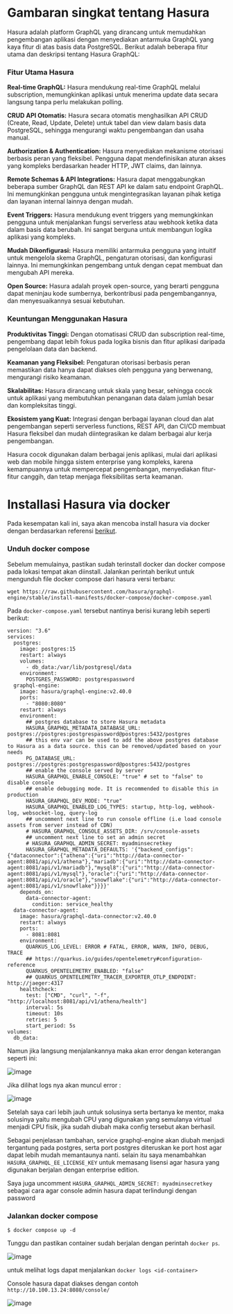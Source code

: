 # Gambaran singkat tentang Hasura

Hasura adalah platform GraphQL yang dirancang untuk memudahkan pengembangan aplikasi dengan menyediakan antarmuka GraphQL yang kaya fitur di atas basis data PostgreSQL. Berikut adalah beberapa fitur utama dan deskripsi tentang Hasura GraphQL:

### Fitur Utama Hasura
**Real-time GraphQL:**
Hasura mendukung real-time GraphQL melalui subscription, memungkinkan aplikasi untuk menerima update data secara langsung tanpa perlu melakukan polling.

**CRUD API Otomatis:**
Hasura secara otomatis menghasilkan API CRUD (Create, Read, Update, Delete) untuk tabel dan view dalam basis data PostgreSQL, sehingga mengurangi waktu pengembangan dan usaha manual.

**Authorization & Authentication:**
Hasura menyediakan mekanisme otorisasi berbasis peran yang fleksibel. Pengguna dapat mendefinisikan aturan akses yang kompleks berdasarkan header HTTP, JWT claims, dan lainnya.

**Remote Schemas & API Integrations:**
Hasura dapat menggabungkan beberapa sumber GraphQL dan REST API ke dalam satu endpoint GraphQL. Ini memungkinkan pengguna untuk mengintegrasikan layanan pihak ketiga dan layanan internal lainnya dengan mudah.

**Event Triggers:**
Hasura mendukung event triggers yang memungkinkan pengguna untuk menjalankan fungsi serverless atau webhook ketika data dalam basis data berubah. Ini sangat berguna untuk membangun logika aplikasi yang kompleks.

**Mudah Dikonfigurasi:**
Hasura memiliki antarmuka pengguna yang intuitif untuk mengelola skema GraphQL, pengaturan otorisasi, dan konfigurasi lainnya. Ini memungkinkan pengembang untuk dengan cepat membuat dan mengubah API mereka.

**Open Source:**
Hasura adalah proyek open-source, yang berarti pengguna dapat meninjau kode sumbernya, berkontribusi pada pengembangannya, dan menyesuaikannya sesuai kebutuhan.

### Keuntungan Menggunakan Hasura
**Produktivitas Tinggi:** Dengan otomatisasi CRUD dan subscription real-time, pengembang dapat lebih fokus pada logika bisnis dan fitur aplikasi daripada pengelolaan data dan backend.

**Keamanan yang Fleksibel:** Pengaturan otorisasi berbasis peran memastikan data hanya dapat diakses oleh pengguna yang berwenang, mengurangi risiko keamanan.

**Skalabilitas:** Hasura dirancang untuk skala yang besar, sehingga cocok untuk aplikasi yang membutuhkan penanganan data dalam jumlah besar dan kompleksitas tinggi.

**Ekosistem yang Kuat:** Integrasi dengan berbagai layanan cloud dan alat pengembangan seperti serverless functions, REST API, dan CI/CD membuat Hasura fleksibel dan mudah diintegrasikan ke dalam berbagai alur kerja pengembangan.

Hasura cocok digunakan dalam berbagai jenis aplikasi, mulai dari aplikasi web dan mobile hingga sistem enterprise yang kompleks, karena kemampuannya untuk mempercepat pengembangan, menyediakan fitur-fitur canggih, dan tetap menjaga fleksibilitas serta keamanan.

# Installasi Hasura via docker

Pada kesempatan kali ini, saya akan mencoba install hasura via docker dengan berdasarkan referensi [berikut](https://hasura.io/docs/latest/deployment/deployment-guides/docker/).

### Unduh docker compose

Sebelum memulainya, pastikan sudah terinstall docker dan docker compose pada lokasi tempat akan diinstall. Jalankan perintah berikut untuk mengunduh file docker compose dari hasura versi terbaru:

```
wget https://raw.githubusercontent.com/hasura/graphql-engine/stable/install-manifests/docker-compose/docker-compose.yaml
```

Pada `docker-compose.yaml` tersebut nantinya berisi kurang lebih seperti berikut:

```
version: "3.6"
services:
  postgres:
    image: postgres:15
    restart: always
    volumes:
      - db_data:/var/lib/postgresql/data
    environment:
      POSTGRES_PASSWORD: postgrespassword
  graphql-engine:
    image: hasura/graphql-engine:v2.40.0
    ports:
      - "8080:8080"
    restart: always
    environment:
      ## postgres database to store Hasura metadata
      HASURA_GRAPHQL_METADATA_DATABASE_URL: postgres://postgres:postgrespassword@postgres:5432/postgres
      ## this env var can be used to add the above postgres database to Hasura as a data source. this can be removed/updated based on your needs
      PG_DATABASE_URL: postgres://postgres:postgrespassword@postgres:5432/postgres
      ## enable the console served by server
      HASURA_GRAPHQL_ENABLE_CONSOLE: "true" # set to "false" to disable console
      ## enable debugging mode. It is recommended to disable this in production
      HASURA_GRAPHQL_DEV_MODE: "true"
      HASURA_GRAPHQL_ENABLED_LOG_TYPES: startup, http-log, webhook-log, websocket-log, query-log
      ## uncomment next line to run console offline (i.e load console assets from server instead of CDN)
      # HASURA_GRAPHQL_CONSOLE_ASSETS_DIR: /srv/console-assets
      ## uncomment next line to set an admin secret
      # HASURA_GRAPHQL_ADMIN_SECRET: myadminsecretkey
      HASURA_GRAPHQL_METADATA_DEFAULTS: '{"backend_configs":{"dataconnector":{"athena":{"uri":"http://data-connector-agent:8081/api/v1/athena"},"mariadb":{"uri":"http://data-connector-agent:8081/api/v1/mariadb"},"mysql8":{"uri":"http://data-connector-agent:8081/api/v1/mysql"},"oracle":{"uri":"http://data-connector-agent:8081/api/v1/oracle"},"snowflake":{"uri":"http://data-connector-agent:8081/api/v1/snowflake"}}}}'
    depends_on:
      data-connector-agent:
        condition: service_healthy
  data-connector-agent:
    image: hasura/graphql-data-connector:v2.40.0
    restart: always
    ports:
      - 8081:8081
    environment:
      QUARKUS_LOG_LEVEL: ERROR # FATAL, ERROR, WARN, INFO, DEBUG, TRACE
      ## https://quarkus.io/guides/opentelemetry#configuration-reference
      QUARKUS_OPENTELEMETRY_ENABLED: "false"
      ## QUARKUS_OPENTELEMETRY_TRACER_EXPORTER_OTLP_ENDPOINT: http://jaeger:4317
    healthcheck:
      test: ["CMD", "curl", "-f", "http://localhost:8081/api/v1/athena/health"]
      interval: 5s
      timeout: 10s
      retries: 5
      start_period: 5s
volumes:
  db_data:
```

Namun jika langsung menjalankannya maka akan error dengan keterangan seperti ini:

![image](https://github.com/ferdyansahalfariz/belajar-hasura/assets/96871156/9e4f0a26-530e-44e6-81ef-95253e3a3850)

Jika dilihat logs nya akan muncul error :

![image](https://github.com/ferdyansahalfariz/belajar-hasura/assets/96871156/c3b70dcb-c7db-4319-a7ce-49fae5dac476)

Setelah saya cari lebih jauh untuk solusinya serta bertanya ke mentor, maka solusinya yaitu mengubah CPU yang digunakan yang semulanya virtual menjadi CPU fisik, jika sudah diubah maka config tersebut akan berhasil.

Sebagai penjelasan tambahan, service graphql-engine akan diubah menjadi tergantung pada postgres, serta port postgres diteruskan ke port host agar dapat lebih mudah memantaunya nanti. selain itu saya menambahkan `HASURA_GRAPHQL_EE_LICENSE_KEY` untuk memasang lisensi agar hasura yang digunakan berjalan dengan enterprise edition.

Saya juga uncomment `HASURA_GRAPHQL_ADMIN_SECRET: myadminsecretkey` sebagai cara agar console admin hasura dapat terlindungi dengan password

### Jalankan docker compose

```
$ docker compose up -d
```

Tunggu dan pastikan container sudah berjalan dengan perintah `docker ps`.

![image](https://github.com/ferdyansahalfariz/belajar-hasura/assets/96871156/691b3ff8-aabb-4469-803b-2cd8c6db0b89)

untuk melihat logs dapat menjalankan `docker logs <id-container>`

Console hasura dapat diakses dengan contoh `http://10.100.13.24:8080/console/`

![image](https://github.com/ferdyansahalfariz/belajar-hasura/assets/96871156/b8ff5d1a-9a90-4561-ba7b-a2a8189b7492)
